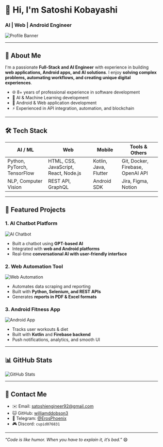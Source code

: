 # 👋 Hi, I'm Satoshi Kobayashi
### AI | Web | Android Engineer

![Profile Banner](https://images.unsplash.com/photo-1561948953-6f7d3b8f4a6f)

---

## 🚀 About Me
I'm a passionate **Full-Stack and AI Engineer** with experience in building **web applications, Android apps, and AI solutions**. I enjoy **solving complex problems, automating workflows, and creating unique digital experiences**.

- 🌐 8+ years of professional experience in software development
- 🤖 AI & Machine Learning development
- 📱 Android & Web application development
- ⚡ Experienced in API integration, automation, and blockchain

---

## 🛠️ Tech Stack

| AI / ML | Web | Mobile | Tools & Others |
|---------|-----|--------|----------------|
| Python, PyTorch, TensorFlow | HTML, CSS, JavaScript, React, Node.js | Kotlin, Java, Flutter | Git, Docker, Firebase, OpenAI API |
| NLP, Computer Vision | REST API, GraphQL | Android SDK | Jira, Figma, Notion |

---

## 🌟 Featured Projects

### 1. **AI Chatbot Platform**
![AI Chatbot]([https://images.unsplash.com/photo-1561948953-6f7d3b8f4a6f](https://www.workitdaily.com/media-library/artificial-intelligence-ai-technology-concept.jpg?id=34199573&width=1200&height=800&quality=85&coordinates=84%2C0%2C84%2C0))
- Built a chatbot using **GPT-based AI**
- Integrated with **web and Android platforms**
- Real-time **conversational AI with user-friendly interface**

### 2. **Web Automation Tool**
![Web Automation](https://images.unsplash.com/photo-1518770660439-4636190af475)
- Automates data scraping and reporting
- Built with **Python, Selenium, and REST APIs**
- Generates **reports in PDF & Excel formats**

### 3. **Android Fitness App**
![Android App](https://images.unsplash.com/photo-1501594907355-3e9e8a0b0e7b)
- Tracks user workouts & diet
- Built with **Kotlin** and **Firebase backend**
- Push notifications, analytics, and smooth UI

---

## 📊 GitHub Stats
![GitHub Stats](https://github-readme-stats.vercel.app/api?username=williamddobson3&show_icons=true&theme=radical)

---

## 💌 Contact Me
- ✉️ Email: [satoshiengineer92@gmail.com](mailto:satoshiengineer92@gmail.com)
- 🐱 GitHub: [williamddobson3](https://github.com/williamddobson3)
- 📲 Telegram: [@ErosPhoenix](https://t.me/ErosPhoenix)
- 🎮 Discord: `cupid076831`

---

*“Code is like humor. When you have to explain it, it’s bad.”* 😄

